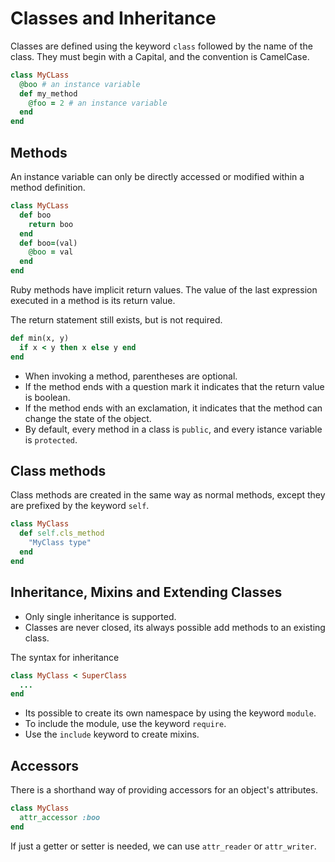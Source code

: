 # Classes and Inheritance

Classes are defined using the keyword `class` followed by the name of the class.
They must begin with a Capital, and the convention is CamelCase.

```ruby
class MyCLass
  @boo # an instance variable
  def my_method
    @foo = 2 # an instance variable
  end
end

```

## Methods

An instance variable can only be directly accessed or modified within a method
definition.
```ruby
class MyCLass
  def boo
    return boo
  end
  def boo=(val)
    @boo = val
  end
end

```

Ruby methods have implicit return values. The value of the last expression
executed in a method is its return value.

The return statement still exists, but is not required.

```ruby
def min(x, y)
  if x < y then x else y end
end

```

- When invoking a method, parentheses are optional.
- If the method ends with a question mark it indicates that the return value
is boolean.
- If the method ends with an exclamation, it indicates that the method can
change the state of the object.
- By default, every method in a class is `public`, and every istance variable
is `protected`.



## Class methods
Class methods are created in the same way as normal methods, except they are
prefixed by the keyword `self`.

```ruby
class MyClass
  def self.cls_method
    "MyClass type"
  end
end
```

## Inheritance, Mixins and Extending Classes

- Only single inheritance is supported.
- Classes are never closed, its always possible add methods to an existing class.

The syntax for inheritance

```ruby
class MyClass < SuperClass
  ...
end
```

- Its possible to create its own namespace by using the keyword `module`.
- To include the module, use the keyword `require`.
- Use the `include` keyword to create mixins.

## Accessors

There is a shorthand way of providing accessors for an object's attributes.

```ruby
class MyClass
  attr_accessor :boo
end
```

If just a getter or setter is needed, we can use `attr_reader` or `attr_writer`.
